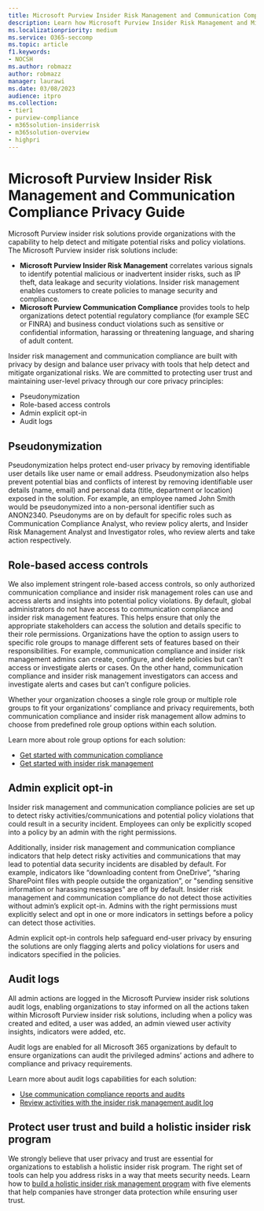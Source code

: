 ```yaml
---
title: Microsoft Purview Insider Risk Management and Communication Compliance Privacy Guide
description: Learn how Microsoft Purview Insider Risk Management and Microsoft Purview Communication Compliance are built with privacy by design, and the solutions balance user privacy with tools that help detect and mitigate organizational risks. 
ms.localizationpriority: medium
ms.service: O365-seccomp
ms.topic: article
f1.keywords:
- NOCSH
ms.author: robmazz
author: robmazz
manager: laurawi
ms.date: 03/08/2023
audience: itpro
ms.collection:
- tier1
- purview-compliance
- m365solution-insiderrisk
- m365solution-overview
- highpri
---
```


# Microsoft Purview Insider Risk Management and Communication Compliance Privacy Guide 

Microsoft Purview insider risk solutions provide organizations with the capability to help detect and mitigate potential risks and policy violations. The Microsoft Purview insider risk solutions include: 

- **Microsoft Purview Insider Risk Management** correlates various signals to identify potential malicious or inadvertent insider risks, such as IP theft, data leakage and security violations. Insider risk management enables customers to create policies to manage security and compliance.  
- **Microsoft Purview Communication Compliance** provides tools to help organizations detect potential regulatory compliance (for example SEC or FINRA) and business conduct violations such as sensitive or confidential information, harassing or threatening language, and sharing of adult content.  

Insider risk management and communication compliance are built with privacy by design and balance user privacy with tools that help detect and mitigate organizational risks. We are committed to protecting user trust and maintaining user-level privacy through our core privacy principles: 

- Pseudonymization
- Role-based access controls
- Admin explicit opt-in 
- Audit logs 

## Pseudonymization 

Pseudonymization helps protect end-user privacy by removing identifiable user details like user name or email address. Pseudonymization also helps prevent potential bias and conflicts of interest by removing identifiable user details (name, email) and personal data (title, department or location) exposed in the solution. For example, an employee named John Smith would be pseudonymized into a non-personal  identifier such as ANON2340. Pseudonyms are on by default for specific roles such as Communication Compliance Analyst, who review policy alerts, and Insider Risk Management Analyst and Investigator roles, who review alerts and take action respectively. 

## Role-based access controls 

We also implement stringent role-based access controls, so only authorized communication compliance and insider risk management roles can use and access alerts and insights into potential policy violations. By default, global administrators do not have access to communication compliance and insider risk management features. This helps ensure that only the appropriate stakeholders can access the solution and details specific to their role permissions. Organizations have the option to assign users to specific role groups to manage different sets of features based on their responsibilities. For example, communication compliance and insider risk management admins can create, configure, and delete policies but can’t access or investigate alerts or cases. On the other hand, communication compliance and insider risk management investigators can access and investigate alerts and cases but can’t configure policies.  

Whether your organization chooses a single role group or multiple role groups to fit your organizations’ compliance and privacy requirements, both communication compliance and insider risk management allow admins to choose from predefined role group options within each solution. 

Learn more about role group options for each solution:   

- [Get started with communication compliance](communication-compliance-configure.md#step-1-required-enable-permissions-for-communication-compliance) 
- [Get started with insider risk management](insider-risk-management-configure.md#step-1-required-enable-permissions-for-insider-risk-management) 

## Admin explicit opt-in 

Insider risk management and communication compliance policies are set up to detect risky activities/communications and potential policy violations that could result in a security incident. Employees can only be explicitly scoped into a policy by an admin with the right permissions.  

Additionally, insider risk management and communication compliance indicators that help detect risky activities and communications that may lead to potential data security incidents are disabled by default. For example, indicators like “downloading content from OneDrive”, “sharing SharePoint files with people outside the organization”, or "sending sensitive information or harassing messages" are off by default. Insider risk management and communication compliance do not detect those activities without admin’s explicit opt-in. Admins with the right permissions must explicitly select and opt in one or more indicators in settings before a policy can detect those activities.  

Admin explicit opt-in controls help safeguard end-user privacy by ensuring the solutions are only flagging alerts and policy violations for users and indicators specified in the policies.   

## Audit logs 

All admin actions are logged in the Microsoft Purview insider risk solutions audit logs, enabling organizations to stay informed on all the actions taken within Microsoft Purview insider risk solutions, including when a policy was created and edited, a user was added, an admin viewed user activity insights, indicators were added, etc. 

Audit logs are enabled for all Microsoft 365 organizations by default to ensure organizations can audit the privileged admins’ actions and adhere to compliance and privacy requirements.  

Learn more about audit logs capabilities for each solution: 

- [Use communication compliance reports and audits](communication-compliance-reports-audits.md#audit) 
- [Review activities with the insider risk management audit log](insider-risk-management-audit-log.md) 

## Protect user trust and build a holistic insider risk program 

We strongly believe that user privacy and trust are essential for organizations to establish a holistic insider risk program. The right set of tools can help you address risks in a way that meets security needs. Learn how to [build a holistic insider risk management program](https://aka.ms/insiderriskreport) with five elements that help companies have stronger data protection while ensuring user trust. 